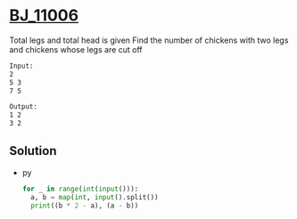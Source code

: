 # [BJ_11006](https://acmicpc.net/problem/11006)

Total legs and total head is given
Find the number of chickens with two legs and chickens whose legs are cut off

```txt
Input:
2
5 3
7 5

Output:
1 2
3 2
```

## Solution

* py

  ```py
  for _ in range(int(input())):
    a, b = map(int, input().split())
    print((b * 2 - a), (a - b))
  ```
